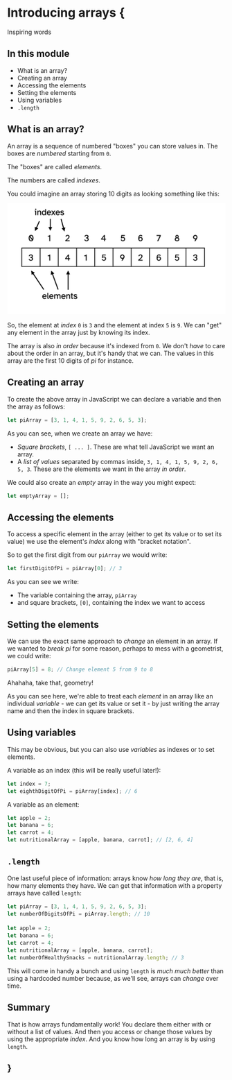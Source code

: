 # Introducing arrays {
    
Inspiring words

## In this module

- What is an array?
- Creating an array
- Accessing the elements
- Setting the elements
- Using variables
- `.length`

## What is an array?

An array is a sequence of numbered "boxes" you can store values in. The boxes are *numbered* starting from `0`. 

The "boxes" are called *elements*.

The numbers are called *indexes*.

You could imagine an array storing 10 digits as looking something like this:

![Diagram of an array containing 10 numbers](./images/basic-array-diagram.png)

So, the element at *index* `0` is `3` and the element at index `5` is `9`. We can "get" any element in the array just by knowing its index.

The array is also *in order* because it's indexed from `0`. We don't *have* to care about the order in an array, but it's handy that we can. The values in this array are the first 10 digits of *pi* for instance.
    
## Creating an array

To create the above array in JavaScript we can declare a variable and then the array as follows:

```javascript
let piArray = [3, 1, 4, 1, 5, 9, 2, 6, 5, 3];
```
    
As you can see, when we create an array we have:

- *Square brackets*, `[ ... ]`. These are what tell JavaScript we want an array.
- A *list of values* separated by commas inside, `3, 1, 4, 1, 5, 9, 2, 6, 5, 3`. These are the elements we want in the array *in order*.

We could also create an *empty* array in the way you might expect:

```javascript
let emptyArray = [];
```

## Accessing the elements

To access a specific element in the array (either to get its value or to set its value) we use the element's *index* along with "bracket notation".

So to get the first digit from our `piArray` we would write:

```javascript
let firstDigitOfPi = piArray[0]; // 3
```

As you can see we write:

- The variable containing the array, `piArray`
- and square brackets, `[0]`, containing the index we want to access

## Setting the elements

We can use the exact same approach to *change* an element in an array. If we wanted to *break pi* for some reason, perhaps to mess with a geometrist, we could write:

```javascript
piArray[5] = 8; // Change element 5 from 9 to 8
```

Ahahaha, take that, geometry!

As you can see here, we're able to treat each *element* in an array like an individual *variable* - we can get its value or set it - by just writing the array name and then the index in square brackets.

## Using variables

This may be obvious, but you can also use *variables* as indexes or to set elements.

A variable as an index (this will be really useful later!):

```javascript
let index = 7;
let eighthDigitOfPi = piArray[index]; // 6
```

A variable as an element:

```javascript
let apple = 2;
let banana = 6;
let carrot = 4;
let nutritionalArray = [apple, banana, carrot]; // [2, 6, 4]
```

## `.length`

One last useful piece of information: arrays know *how long they are*, that is, how many elements they have. We can get that information with a property arrays have called `length`:

```javascript
let piArray = [3, 1, 4, 1, 5, 9, 2, 6, 5, 3];
let numberOfDigitsOfPi = piArray.length; // 10

let apple = 2;
let banana = 6;
let carrot = 4;
let nutritionalArray = [apple, banana, carrot];
let numberOfHealthySnacks = nutritionalArray.length; // 3
```

This will come in handy a bunch and using `length` is *much much better* than using a hardcoded number because, as we'll see, arrays can *change* over time.

## Summary

That is how arrays fundamentally work! You declare them either with or without a list of values. And then you access or change those values by using the appropriate *index*. And you know how long an array is by using `length`.

## }